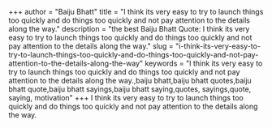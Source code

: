 +++
author = "Baiju Bhatt"
title = "I think its very easy to try to launch things too quickly and do things too quickly and not pay attention to the details along the way."
description = "the best Baiju Bhatt Quote: I think its very easy to try to launch things too quickly and do things too quickly and not pay attention to the details along the way."
slug = "i-think-its-very-easy-to-try-to-launch-things-too-quickly-and-do-things-too-quickly-and-not-pay-attention-to-the-details-along-the-way"
keywords = "I think its very easy to try to launch things too quickly and do things too quickly and not pay attention to the details along the way.,baiju bhatt,baiju bhatt quotes,baiju bhatt quote,baiju bhatt sayings,baiju bhatt saying,quotes, sayings,quote, saying, motivation"
+++
I think its very easy to try to launch things too quickly and do things too quickly and not pay attention to the details along the way.
